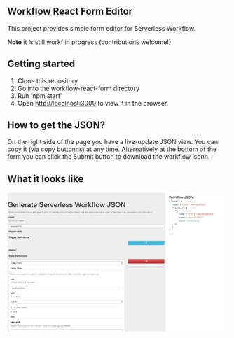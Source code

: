 ## Workflow React Form Editor

This project provides simple form editor for Serverless Workflow.

**Note** it is still workf in progress (contributions welcome!)

## Getting started

1. Clone this repository
2. Go into the workflow-react-form directory
3. Run 'npm start'
4. Open [http://localhost:3000](http://localhost:3000) to view it in the browser.

## How to get the JSON?

On the right side of the page you have a live-update JSON view. You can copy it (via copy buttonns) at any time.
Alternatively at the bottom of the form you can click the Submit button to download the workflow jsonn.

## What it looks like

<p align="center">
<img src="img/form-example2.png" with="500" height="320" alt="Form Example"/>
</p>
